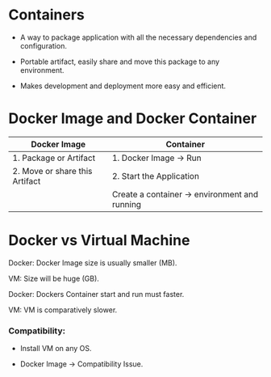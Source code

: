 # Containers

- A way to package application with all the necessary dependencies and configuration. 

- Portable artifact, easily share and move this package to any environment. 

- Makes development and deployment more easy and efficient. 

# Docker Image and Docker Container 

| Docker Image | Container |
|-------|-------|
| 1. Package or Artifact | 1. Docker Image -> Run  |
| 2. Move or share this Artifact | 2. Start the Application |
| | Create a container -> environment and running |

# Docker vs Virtual Machine

Docker: Docker Image size is usually smaller (MB).

VM: Size will be huge (GB).

Docker: Dockers Container start and run must faster. 

VM: VM is comparatively slower.

### Compatibility:

- Install VM on any OS. 

- Docker Image -> Compatibility Issue.